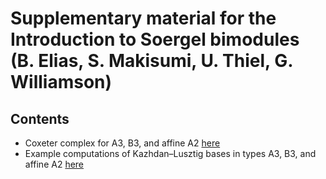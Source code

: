 # Supplementary material for the Introduction to Soergel bimodules (B. Elias, S. Makisumi, U. Thiel, G. Williamson)

## Contents

* Coxeter complex for A3, B3, and affine A2 [here](https://github.com/ulthiel/soergelbook/blob/master/coxetercomplex.pdf)
* Example computations of Kazhdan–Lusztig bases in types A3, B3, and affine A2 [here](https://github.com/ulthiel/soergelbook/blob/master/klexamples.pdf)
